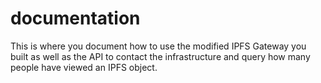 # documentation

This is where you document how to use the modified IPFS Gateway you built as well as the API to contact the infrastructure and query how many people have viewed an IPFS object. 

